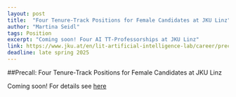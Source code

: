 ```yaml
---
layout: post
title:  "Four Tenure-Track Positions for Female Candidates at JKU Linz"
author: "Martina Seidl"
tags: Position
excerpt: "Coming soon! Four AI TT-Professorships at JKU Linz"
link: https://www.jku.at/en/lit-artificial-intelligence-lab/career/precall-four-tenure-track-professorships/
deadline: late spring 2025
---
```


##Precall: Four Tenure-Track Positions for Female Candidates at JKU Linz

	
Coming soon! For details see [here](https://www.jku.at/en/lit-artificial-intelligence-lab/career/precall-four-tenure-track-professorships/)

